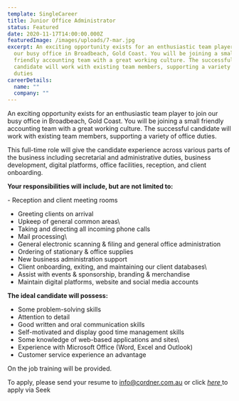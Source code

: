 ```yaml
---
template: SingleCareer
title: Junior Office Administrator
status: Featured
date: 2020-11-17T14:00:00.000Z
featuredImage: /images/uploads/7-mar.jpg
excerpt: An exciting opportunity exists for an enthusiastic team player to join
  our busy office in Broadbeach, Gold Coast. You will be joining a small
  friendly accounting team with a great working culture. The successful
  candidate will work with existing team members, supporting a variety of office
  duties
careerDetails:
  name: ""
  company: ""
---
```

An exciting opportunity exists for an enthusiastic team player to join our busy office in Broadbeach, Gold Coast. You will be joining a small friendly accounting team with a great working culture. The successful candidate will work with existing team members, supporting a variety of office duties.

This full-time role will give the candidate experience across various parts of the business including secretarial and administrative duties, business development, digital platforms, office facilities, reception, and client onboarding. 

**Your responsibilities will include, but are not limited to:**

\- Reception and client meeting rooms
- Greeting clients on arrival 
- Upkeep of general common areas\
- Taking and directing all incoming phone calls
- Mail processing\
- General electronic scanning & filing and general office administration
- Ordering of stationary & office supplies
- New business administration support 
- Client onboarding, exiting, and maintaining our client databases\
- Assist with events & sponsorship, branding & merchandise
- Maintain digital platforms, website and social media accounts

**The ideal candidate will possess:**

- Some problem-solving skills
- Attention to detail
- Good written and oral communication skills
- Self-motivated and display good time management skills
- Some knowledge of web-based applications and sites\
- Experience with Microsoft Office (Word, Excel and Outlook)
- Customer service experience an advantage

On the job training will be provided.

To apply, please send your resume to info@cordner.com.au or click [*here* ](https://www.seek.com.au/job/52506019?type=promoted#searchRequestToken=30043df8-302b-4333-b5f8-35e28b3cfaf9)to apply via Seek